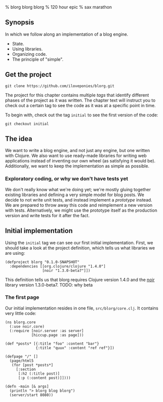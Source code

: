 % blorg blorg blorg
% 120 hour epic
% sax marathon

## Synopsis

In which we follow along an implementation of a blog engine.

- State.
- Using libraries.
- Organizing code.
- The principle of "simple".

## Get the project

~~~
git clone https://github.com/iloveponies/blorg.git
~~~

The project for this chapter contains multiple *tags* that identify different
phases of the project as it was written. The chapter text will instruct you to
check out a certain tag to see the code as it was at a specific point in time.

To begin with, check out the tag `initial` to see the first version of the
code:

~~~
git checkout initial
~~~

## The idea

We want to write a blog engine, and not just any engine, but one written with
Clojure. We also want to use ready-made libraries for writing web applications
instead of inventing our own wheel (as satisfying it would be). Additionally,
we want to keep the implementation as simple as possible.

### Exploratory coding, or why we don't have tests yet

We don't really know what we're doing yet; we're mostly gluing together
existing libraries and defining a very simple model for blog posts. We decide
to not write unit tests, and instead implement a *prototype* instead. We are
prepared to throw away this code and reimplement a new version with tests.
Alternatively, we might use the prototype itself as the production version and
write tests for it after the fact.

## Initial implementation

Using the `initial` tag we can see our first initial implementation. First,
we should take a look at the project definition, which tells us what libraries
we are using:

~~~ {.clojure}
(defproject blorg "0.1.0-SNAPSHOT"
  :dependencies [[org.clojure/clojure "1.4.0"]
                 [noir "1.3.0-beta7"]])
~~~

This definition tells us that blorg requires Clojure version 1.4.0 and the
[noir] library version 1.3.0-beta7. TODO: why beta

### The first page

Our initial implementation resides in one file, `src/blorg/core.clj`. It
contains very little code:

~~~ {.clojure}
(ns blorg.core
  (:use noir.core)
  (:require [noir.server :as server]
            [hiccup.page :as page]))

(def *posts* [{:title "foo" :content "bar"}
              {:title "quux" :content "ref ref"}])

(defpage "/" []
  (page/html5
   (for [post *posts*]
     [:section
      [:h2 (:title post)]
      [:p (:content post)]])))

(defn -main [& args]
  (println "> blorg blog blorg")
  (server/start 8080))
~~~

[noir]: http://webnoir.org
